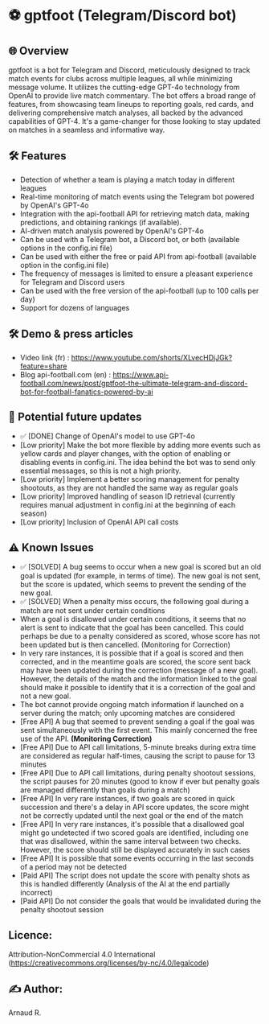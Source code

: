 # ⚽ gptfoot (Telegram/Discord bot)

## 🌐 Overview
gptfoot is a bot for Telegram and Discord, meticulously designed to track match events for clubs across multiple leagues, all while minimizing message volume. It utilizes the cutting-edge GPT-4o technology from OpenAI to provide live match commentary. The bot offers a broad range of features, from showcasing team lineups to reporting goals, red cards, and delivering comprehensive match analyses, all backed by the advanced capabilities of GPT-4. It's a game-changer for those looking to stay updated on matches in a seamless and informative way.

## 🛠 Features
* Detection of whether a team is playing a match today in different leagues
* Real-time monitoring of match events using the Telegram bot powered by OpenAI's GPT-4o
* Integration with the api-football API for retrieving match data, making predictions, and obtaining rankings (if available).
* AI-driven match analysis powered by OpenAI's GPT-4o
* Can be used with a Telegram bot, a Discord bot, or both (available options in the config.ini file)
* Can be used with either the free or paid API from api-football (available option in the config.ini file)
* The frequency of messages is limited to ensure a pleasant experience for Telegram and Discord users
* Can be used with the free version of the api-football (up to 100 calls per day)
* Support for dozens of languages 

## 🛠 Demo & press articles
* Video link (fr) : https://www.youtube.com/shorts/XLvecHDjJGk?feature=share
* Blog api-football.com (en) : https://www.api-football.com/news/post/gptfoot-the-ultimate-telegram-and-discord-bot-for-football-fanatics-powered-by-ai 

## 🌟 Potential future updates
* ✅ [DONE] Change of OpenAI's model to use GPT-4o 
* [Low priority] Make the bot more flexible by adding more events such as yellow cards and player changes, with the option of enabling or disabling events in config.ini. The idea behind the bot was to send only essential messages, so this is not a high priority.
* [Low priority] Implement a better scoring management for penalty shootouts, as they are not handled the same way as regular goals
* [Low priority] Improved handling of season ID retrieval (currently requires manual adjustment in config.ini at the beginning of each season)
* [Low priority] Inclusion of OpenAI API call costs

## ⚠ Known Issues
* ✅ [SOLVED] A bug seems to occur when a new goal is scored but an old goal is updated (for example, in terms of time). The new goal is not sent, but the score is updated, which seems to prevent the sending of the new goal.
* ✅ [SOLVED] When a penalty miss occurs, the following goal during a match are not sent under certain conditions 
* When a goal is disallowed under certain conditions, it seems that no alert is sent to indicate that the goal has been cancelled. This could perhaps be due to a penalty considered as scored, whose score has not been updated but is then cancelled. (Monitoring for Correction)
* In very rare instances, it is possible that if a goal is scored and then corrected, and in the meantime goals are scored, the score sent back may have been updated during the correction (message of a new goal). However, the details of the match and the information linked to the goal should make it possible to identify that it is a correction of the goal and not a new goal.
* The bot cannot provide ongoing match information if launched on a server during the match; only upcoming matches are considered
* [Free API] A bug that seemed to prevent sending a goal if the goal was sent simultaneously with the first event. This mainly concerned the free use of the API. **(Monitoring Correction)**
*  [Free API] Due to API call limitations, 5-minute breaks during extra time are considered as regular half-times, causing the script to pause for 13 minutes
* [Free API] Due to API call limitations, during penalty shootout sessions, the script pauses for 20 minutes (good to know if ever but penalty goals are managed differently than goals during a match)
* [Free API] In very rare instances, if two goals are scored in quick succession and there's a delay in API score updates, the score might not be correctly updated until the next goal or the end of the match
* [Free API] In very rare instances, it's possible that a disallowed goal might go undetected if two scored goals are identified, including one that was disallowed, within the same interval between two checks. However, the score should still be displayed accurately in such cases
* [Free API] It is possible that some events occurring in the last seconds of a period may not be detected
* [Paid API] The script does not update the score with penalty shots as this is handled differently (Analysis of the AI at the end partially incorrect)
* [Paid API] Do not consider the goals that would be invalidated during the penalty shootout session


## Licence:
Attribution-NonCommercial 4.0 International (https://creativecommons.org/licenses/by-nc/4.0/legalcode) 

## ✍️ Author: 
Arnaud R.
